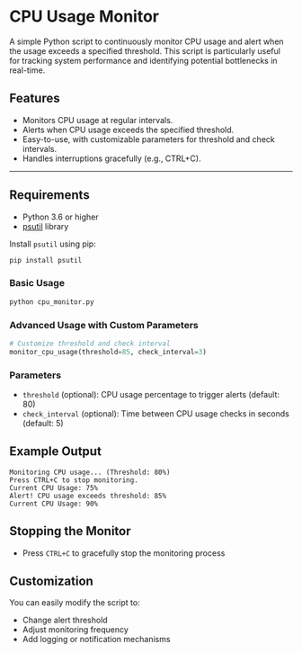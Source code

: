 # CPU Usage Monitor

A simple Python script to continuously monitor CPU usage and alert when the usage exceeds a specified threshold. This script is particularly useful for tracking system performance and identifying potential bottlenecks in real-time.

## Features
- Monitors CPU usage at regular intervals.
- Alerts when CPU usage exceeds the specified threshold.
- Easy-to-use, with customizable parameters for threshold and check intervals.
- Handles interruptions gracefully (e.g., CTRL+C).

---

## Requirements

- Python 3.6 or higher
- [psutil](https://pypi.org/project/psutil/) library


Install `psutil` using pip:

```bash
pip install psutil
```

### Basic Usage
```bash
python cpu_monitor.py
```

### Advanced Usage with Custom Parameters
```python
# Customize threshold and check interval
monitor_cpu_usage(threshold=85, check_interval=3)
```

### Parameters
- `threshold` (optional): CPU usage percentage to trigger alerts (default: 80)
- `check_interval` (optional): Time between CPU usage checks in seconds (default: 5)

## Example Output
```
Monitoring CPU usage... (Threshold: 80%)
Press CTRL+C to stop monitoring.
Current CPU Usage: 75%
Alert! CPU usage exceeds threshold: 85%
Current CPU Usage: 90%
```

## Stopping the Monitor
- Press `CTRL+C` to gracefully stop the monitoring process

## Customization
You can easily modify the script to:
- Change alert threshold
- Adjust monitoring frequency
- Add logging or notification mechanisms


